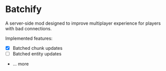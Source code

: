 # Batchify

A server-side mod designed to improve multiplayer experience for players with bad connections.

Implemented features:
- [x] Batched chunk updates
- [ ] Batched entity updates
- ... more


